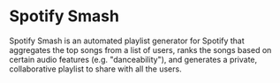 # Spotify Smash
Spotify Smash is an automated playlist generator for Spotify that aggregates the top songs from a list of users, ranks the songs based on certain audio features (e.g. "danceability"), and generates a private, collaborative playlist to share with all the users.